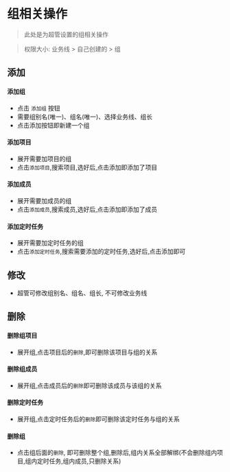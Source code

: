 # 组相关操作

> 此处是为超管设置的组相关操作



> 权限大小: 业务线 > 自己创建的 > 组



## 添加

#### 添加组

- 点击 `添加组` 按钮
- 需要组别名(唯一)、组名(唯一)、选择业务线、组长
- 点击添加按钮即新建一个组

#### 添加项目

- 展开需要加项目的组
- 点击`添加项目`,搜索项目,选好后,点击添加即添加了项目

#### 添加成员

- 展开需要加成员的组
- 点击`添加成员`,搜索成员,选好后,点击添加即添加了成员

#### 添加定时任务

- 展开需要加定时任务的组
- 点击`添加定时任务`,搜索需要添加的定时任务,选好后,点击添加即可



## 修改

- 超管可修改组别名、组名、组长, 不可修改业务线



## 删除

#### 删除组项目

- 展开组,点击项目后的`删除`,即可删除该项目与组的关系

#### 删除组成员

- 展开组,点击成员后的`删除`即可删除该成员与该组的关系

#### 删除定时任务

- 展开组,点击定时任务后的`删除`即可删除该定时任务与组的关系

#### 删除组

- 点击组后面的`删除`, 即可删除整个组,删除后,组内关系全部解绑(不会删除组内项目,组内定时任务,组内成员,只删除关系)


